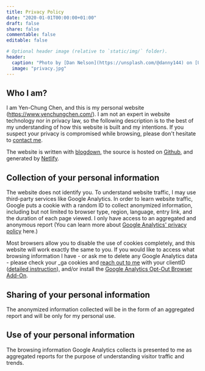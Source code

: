 ```yaml
---
title: Privacy Policy
date: "2020-01-01T00:00:00+01:00"
draft: false
share: false
commentable: false
editable: false

# Optional header image (relative to `static/img/` folder).
header:
  caption: "Photo by [Dan Nelson](https://unsplash.com/@danny144) on [Unsplash](https://unsplash.com/)"
  image: "privacy.jpg"
---
```


## Who I am?

I am Yen-Chung Chen, and this is my personal website (https://www.yenchungchen.com/). I am not an expert in website technology nor in privacy law, so the following description is to the best of my understanding of how this website is built and my intentions. If you suspect your privacy is compromised while browsing, please don't hesitate to [contact me](mailto:ycc520@nyu.edu).

The website is written with [blogdown](https://cran.r-project.org/web/packages/blogdown/index.html), the source is hosted on [Github](https://github.com/chenyenchung/personal_site), and generated by [Netlify](https://www.netlify.com).


## Collection of your personal information

The website does not identify you. To understand website traffic, I may use third-party services like Google Analytics. In order to learn website traffic, Google puts a cookie with a random ID to collect anonymized information, including but not limited to browser type, region, language, entry link, and the duration of each page viewed. I only have access to an aggregated and anonymous report (You can learn more about [Google Analytics' privacy policy](https://support.google.com/analytics/answer/6004245) here.)

Most browsers allow you to disable the use of cookies completely, and this website will work exactly the same to you. If you would like to access what browsing information I have - or ask me to delete any Google Analytics data - please check your \_ga cookies and [reach out to me](mailto:ycc520@nyu.edu) with your clientID ([detailed instruction](https://adzerk.com/blog/gdpr-google-analytics/)), and/or install the [Google Analytics Opt-Out Browser Add-On](https://tools.google.com/dlpage/gaoptout).

## Sharing of your personal information

The anonymized information collected will be in the form of an aggregated report and will be only for my personal use.

## Use of your personal information

The browsing information Google Analytics collects is presented to me as aggregated reports for the purpose of understanding visitor traffic and trends.
